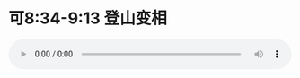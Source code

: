 # 可8:34-9:13 登山变相

<audio style="width: 100%;" preload="false" controls controlslist="nodownload"><source src="//file.simai.life/audio/mp3/old/26650.mp3" type="audio/mpeg">Your browser does not support the audio element.</audio>


